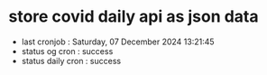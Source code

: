 # store covid daily api as json data

- last cronjob : Saturday, 07 December 2024 13:21:45
- status og cron : success
- status daily cron : success
      
      